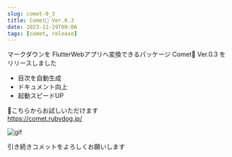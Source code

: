 ```yaml
---
slug: comet-0_3
title: Comet💫 Ver.0.3
date: 2023-11-19T00:00
tags: [comet, release]
---
```


マークダウンを FlutterWebアプリへ変換できるパッケージ
Comet💫 Ver.0.3 をリリースしました

- 目次を自動生成
- ドキュメント向上
- 起動スピードUP

🚀こちらからお試しいただけます  
https://comet.rubydog.jp/

![gif](/news/comet-0_3.gif)

引き続きコメットをよろしくお願いします
